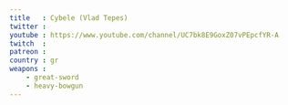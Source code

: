 ```yaml
---
title   : Cybele (Vlad Tepes)
twitter :
youtube : https://www.youtube.com/channel/UC7bk8E9GoxZ07vPEpcfYR-A
twitch  :
patreon :
country : gr
weapons :
    - great-sword
    - heavy-bowgun
---
```

